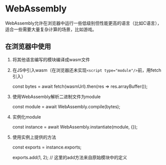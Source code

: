 # WebAssembly

WebAssembly允许在浏览器中运行一些低级别但性能更高的语言（比如C语言），适合一些需要大量复杂计算的场景，比如游戏。


## 在浏览器中使用

1. 将其他语言编写的模块编译成wasm文件

2. 在JS中引入wasm（在浏览器还未实现`<script type="module"/>`前，用fetch引入）
  
    const bytes = await fetch(wasmUrl).then(res => res.arrayBuffer());

3. 使用WebAssembly解析二进制文件为module

    const module = await WebAssembly.compile(bytes);

4. 实例化module

    const instance = await WebAssembly.instantiate(module, {});

5. 使用实例上提供的方法

    const exports = instance.exports;

    exports.add(1, 2); // 这里的add方法来自原始模块中的定义



